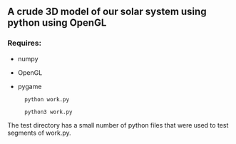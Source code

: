 ## A crude 3D model of our solar system using python using OpenGL

### Requires:
* numpy
* OpenGL
* pygame

        python work.py

        python3 work.py

The test directory has a small number of python files that were used to test segments of work.py.
